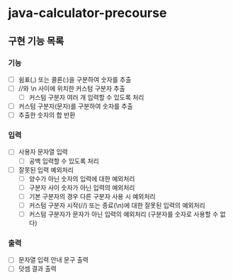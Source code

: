 # java-calculator-precourse

## 구현 기능 목록

### 기능

- [ ] 쉼표(,) 또는 콜론(:)을 구분하여 숫자를 추출
- [ ] //와 \n 사이에 위치한 커스텀 구분자 추출
    - [ ] 커스텀 구분자 여러 개 입력할 수 있도록 처리
- [ ] 커스텀 구분자(문자)를 구분하여 숫자를 추출
- [ ] 추출한 숫자의 합 반환

### 입력

- [ ] 사용자 문자열 입력
    - [ ] 공백 입력할 수 있도록 처리
- [ ] 잘못된 입력 예외처리
    - [ ] 양수가 아닌 숫자의 입력에 대한 예외처리
    - [ ] 구분자 사이 숫자가 아닌 입력의 예외처리
    - [ ] 기본 구분자의 경우 다른 구분자 사용 시 예외처리
    - [ ] 커스텀 구분자 시작(//) 또는 종료(\n)에 대한 잘못된 입력의 예외처리
    - [ ] 커스텀 구분자가 문자가 아닌 입력의 예외처리 (구분자를 숫자로 사용할 수 없다)

### 출력

- [ ] 문자열 입력 안내 문구 출력
- [ ] 덧셈 결과 출력